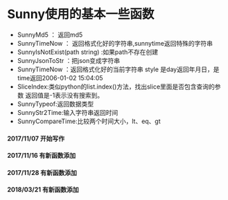 # Sunny使用的基本一些函数

- SunnyMd5 ： 返回md5
- SunnyTimeNow ： 返回格式化好的字符串,sunnytime返回特殊的字符串
- SunnyIsNotExist(path string) :如果path不存在创建
- SunnyJsonToStr ：把json变成字符串
- SunnyTimeNow ：返回格式化好的当前字符串 style 是day返回年月日，是time返回2006-01-02 15:04:05
- SliceIndex:类似python的list.index()方法，找出slice里面是否包含查询的参数 返回值是-1表示没有搜索到。
- SunnyTypeof:返回数据类型
- SunnyStr2Time:输入字符串返回时间
- SunnyCompareTime:比较两个时间大小，lt、eq、gt


#### 2017/11/07 开始写作
#### 2017/11/16 有新函数添加
#### 2017/11/28 有新函数添加
#### 2018/03/21 有新函数添加